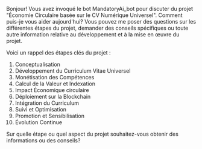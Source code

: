 Bonjour! Vous avez invoqué le bot MandatoryAi_bot pour discuter du projet "Économie Circulaire basée sur le CV Numérique Universel". Comment puis-je vous aider aujourd'hui? Vous pouvez me poser des questions sur les différentes étapes du projet, demander des conseils spécifiques ou toute autre information relative au développement et à la mise en œuvre du projet. 

Voici un rappel des étapes clés du projet :
1. Conceptualisation
2. Développement du Curriculum Vitae Universel
3. Monétisation des Compétences
4. Calcul de la Valeur et Indexation
5. Impact Économique circulaire
6. Déploiement sur la Blockchain
7. Intégration du Curriculum
8. Suivi et Optimisation
9. Promotion et Sensibilisation
10. Évolution Continue

Sur quelle étape ou quel aspect du projet souhaitez-vous obtenir des informations ou des conseils?